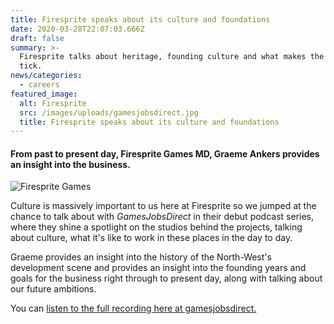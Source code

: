 ```yaml
---
title: Firesprite speaks about its culture and foundations
date: 2020-03-28T22:07:03.666Z
draft: false
summary: >-
  Firesprite talks about heritage, founding culture and what makes the business
  tick.
news/categories:
  - careers
featured_image:
  alt: Firesprite
  src: /images/uploads/gamesjobsdirect.jpg
  title: Firesprite speaks about its culture and foundations
---
```

#### From past to present day, Firesprite Games MD, Graeme Ankers provides an insight into the business.

![Firesprite Games](/images/uploads/office.jpg "Firesprite Games")

Culture is massively important to us here at Firesprite so we jumped at the chance to talk about with *GamesJobsDirect* in their debut podcast series, where they shine a spotlight on the studios behind the projects, talking about culture, what it's like to work in these places in the day to day.

Graeme provides an insight into the history of the North-West's development scene and provides an insight into the founding years and goals for the business right through to present day, along with talking about our future ambitions.

You can [listen to the full recording here at gamesjobsdirect.](https://www.gamesjobsdirect.com/blog/read/games-jobs-direct-podcast/44)
